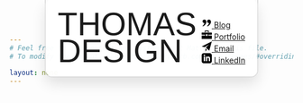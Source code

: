 ```yaml
---
# Feel free to add content and custom Front Matter to this file.
# To modify the layout, see https://jekyllrb.com/docs/themes/#overriding-theme-defaults

layout: none
---
```


<html lang="en">
	<head>
		<link
			rel="apple-touch-icon"
			sizes="180x180"
			href="/media/apple-touch-icon.png"
		/>
		<link
			rel="icon"
			type="image/png"
			sizes="32x32"
			href="/media/favicon-32x32.png"
		/>
		<link
			rel="icon"
			type="image/png"
			sizes="16x16"
			href="/media/favicon-16x16.png"
		/>
		<link rel="manifest" href="/media/site.webmanifest" />
		<meta charset="utf-8" />
		<meta name="viewport" content="width=device-width, initial-scale=1" />
		<title>Thomas Walichiewicz - Digital Product Designer</title>
		<link rel="stylesheet" type="text/css" href="/src/styles/index.css" />
		<script src="https://cdnjs.cloudflare.com/ajax/libs/matter-js/0.18.0/matter.min.js"></script>
        <script src="https://cdn.jsdelivr.net/npm/two.js@v0.7.0-stable.1/build/two.js"></script>
    </head>
    <body>
    	<div class="interactiveStuff" style="display: flex;align-items: end;position: absolute; text-align: left;width: 100%; z-index: 999;padding: 21px;left:0;right:0;margin-left:auto;margin-right:auto;top:0;bottom:0;margin-top:-3px;margin-bottom:auto;height:fit-content;border-radius: 0 0 12px 12px;max-width:fit-content;border: solid 1px rgba(0,0,0,0.2);">
            <h1 style="margin: 0;font-size: 6vw;font-family: sans-serif;line-height:84%;font-weight:100;margin-right:9px;">THOMAS<br/>DESIGN</h1>
            <div class="spacer" style="flex: 1;"></div>
            <div class="row">
                <a class="" href="https://thomas.design/blog/">
                    <div class="cube link">
                        <svg
                            clip-rule="evenodd"
                            fill-rule="evenodd"
                            height="18"
                            stroke-linejoin="round"
                            stroke-miterlimit="2"
                            viewBox="0 0 24 24"
                            width="18"
                            xmlns="http://www.w3.org/2000/svg"
                        >
                            <path
                                d="m2.699 20c-.411 0-.699-.312-.699-.662 0-.249.145-.516.497-.703 1.788-.947 3.858-4.226 3.858-6.248-3.016.092-4.326-2.582-4.326-4.258 0-2.006 1.738-4.129 4.308-4.129 3.241 0 4.83 2.547 4.83 5.307 0 5.981-6.834 10.693-8.468 10.693zm10.833 0c-.41 0-.699-.312-.699-.662 0-.249.145-.516.497-.703 1.788-.947 3.858-4.226 3.858-6.248-3.015.092-4.326-2.582-4.326-4.258 0-2.006 1.739-4.129 4.308-4.129 3.241 0 4.83 2.547 4.83 5.307 0 5.981-6.833 10.693-8.468 10.693z"
                                fill-rule="nonzero"
                            />
                        </svg>
                        <span>Blog</span>
                    </div>
                </a>
                <a class="" href="https://thomas.design/portfolio/">
                    <div class="cube link">
                        <svg
                            xmlns="http://www.w3.org/2000/svg"
                            width="18"
                            height="18"
                            viewBox="0 0 24 24"
                        >
                            <path
                                d="M9 6h-2v-2c0-1.104.896-2 2-2h6c1.104 0 2 .896 2 2v2h-2v-1.5c0-.276-.224-.5-.5-.5h-5c-.276 0-.5.224-.5.5v1.5zm7 6v2h8v8h-24v-8h8v-2h-8v-5h24v5h-8zm-2-1h-4v4h4v-4z"
                            />
                        </svg>
                        <span>Portfolio</span>
                    </div></a
                ><a class="" href="mailto:hey@thomas.design"
                    ><div class="cube link">
                        <svg
                            xmlns="http://www.w3.org/2000/svg"
                            width="18"
                            height="18"
                            viewBox="0 0 24 24"
                        >
                            <path
                                d="M24 0l-6 22-8.129-7.239 7.802-8.234-10.458 7.227-7.215-1.754 24-12zm-15 16.668v7.332l3.258-4.431-3.258-2.901z"
                            />
                        </svg>
                        <span>Email</span>
                    </div></a
                ><a class="" href="https://www.linkedin.com/in/twalichiewicz"
                    ><div class="cube link">
                        <svg
                            xmlns="http://www.w3.org/2000/svg"
                            width="18"
                            height="18"
                            viewBox="0 0 24 24"
                        >
                            <path
                                d="M19 0h-14c-2.761 0-5 2.239-5 5v14c0 2.761 2.239 5 5 5h14c2.762 0 5-2.239 5-5v-14c0-2.761-2.238-5-5-5zm-11 19h-3v-11h3v11zm-1.5-12.268c-.966 0-1.75-.79-1.75-1.764s.784-1.764 1.75-1.764 1.75.79 1.75 1.764-.783 1.764-1.75 1.764zm13.5 12.268h-3v-5.604c0-3.368-4-3.113-4 0v5.604h-3v-11h3v1.765c1.396-2.586 7-2.777 7 2.476v6.759z"
                            />
                        </svg>
                        <span>LinkedIn</span>
                    </div>
                </a>
            </div>
            <div style="position:absolute;background: rgba(255,255,255,0.96);filter: blur(1px);box-shadow: 0 12px 24px rgba(0,0,0,0.12);top:0;bottom:0;left:0;right:0;z-index:-1;border-radius: 12px;"></div>
        </div>
        <script>
          var vector = new Two.Vector();
          var entities = [];
          var mouse;
          var copy = [
            "Coding",
            "Branding",
            "Research",
            "Testing",
            "Strategy",
            "Analytics",
            "Guidance",
            "MVP",
            "Product Design",
            "Visual Design",
            "Roadmap",
            "User Experience",
            "Best Practices",
            "Analysis",
            "Prototyping",
          ];

          var two = new Two({
            type: Two.Types.canvas,
            fullscreen: true,
            autostart: true
          }).appendTo(document.body);

          var solver = Matter.Engine.create();
          solver.world.gravity.y = 1;

          var bounds = {
            length: 5000,
            thickness: 50,
            properties: {
              isStatic: true
            }
          };

          // bounds.top = createBoundary(bounds.length, bounds.thickness);
          bounds.left = createBoundary(bounds.thickness, bounds.length);
          bounds.right = createBoundary(bounds.thickness, bounds.length);
          bounds.bottom = createBoundary(bounds.length, bounds.thickness);

          Matter.World.add(solver.world, [
            /*bounds.top.entity,*/ bounds.left.entity,
            bounds.right.entity,
            bounds.bottom.entity
          ]);

          var defaultStyles = {
            size: two.width * 0.08,
            weight: 600,
            fill: "black",
            leading: two.width * 0.08 * 0.8,
            family: "Inter, sans-serif",
            alignment: "center",
            baseline: "baseline",
            margin: {
              top: 0,
              left: 0,
              right: 0,
              bottom: 0
            }
          };

          addSlogan();
          resize();
          mouse = addMouseInteraction();
          two.bind("resize", resize).bind("update", update);

          function addMouseInteraction() {
            // add mouse control
            var mouse = Matter.Mouse.create(document.body);
            var mouseConstraint = Matter.MouseConstraint.create(solver, {
              mouse: mouse,
              constraint: {
                stiffness: 0.2
              }
            });

            Matter.World.add(solver.world, mouseConstraint);

            return mouseConstraint;
          }

          function resize() {
            var length = bounds.length;
            var thickness = bounds.thickness;

            // vector.x = two.width / 2;
            // vector.y = - thickness / 2;
            // Matter.Body.setPosition(bounds.top.entity, vector);

            vector.x = -thickness / 2;
            vector.y = two.height / 2;
            Matter.Body.setPosition(bounds.left.entity, vector);

            vector.x = two.width + thickness / 2;
            vector.y = two.height / 2;
            Matter.Body.setPosition(bounds.right.entity, vector);

            vector.x = two.width / 2;
            vector.y = two.height + thickness / 2;
            Matter.Body.setPosition(bounds.bottom.entity, vector);

            var size;

            if (two.width < 480) {
              size = two.width * 0.12;
            } else if (two.width > 1080 && two.width < 1600) {
              size = two.width * 0.07;
            } else if (two.width > 1600) {
              size = two.width * 0.06;
            } else {
              size = two.width * 0.08;
            }

            var leading = size * 0.8;

            for (var i = 0; i < two.scene.children.length; i++) {
              var child = two.scene.children[i];

              if (!child.isWord) {
                continue;
              }

              var text = child.text;
              var rectangle = child.rectangle;
              var entity = child.entity;

              text.size = size;
              text.leading = leading;

              var rect = text.getBoundingClientRect(true);
              rectangle.width = rect.width;
              rectangle.height = rect.height;

              Matter.Body.scale(entity, 1 / entity.scale.x, 1 / entity.scale.y);
              Matter.Body.scale(entity, rect.width, rect.height);
              entity.scale.set(rect.width, rect.height);

              text.size = size / 1;
            }
          }

          function addSlogan() {
            var x = defaultStyles.margin.left;
            var y = -two.height; // Header offset

            for (var i = 0; i < copy.length; i++) {
              var word = copy[i];
              var group = new Two.Group();
              var text = new Two.Text("", 0, 0, defaultStyles);

              group.isWord = true;

              // Override default styles
              if (word.value) {
                text.value = word.value;

                for (var prop in word.styles) {
                  text[prop] = word.styles[prop];
                }
              } else {
                text.value = word;
              }

              var rect = text.getBoundingClientRect();
              var ox = x + rect.width / 2;
              var oy = y + rect.height / 2;

              var ca = x + rect.width;
              var cb = two.width;

              // New line
              if (ca >= cb) {
                x = defaultStyles.margin.left;
                y +=
                  defaultStyles.leading +
                  defaultStyles.margin.top +
                  defaultStyles.margin.bottom;

                ox = x + rect.width / 2;
                oy = y + rect.height / 2;
              }

              group.translation.x = ox;
              group.translation.y = oy;
              text.translation.y = 14;

              var rectangle = new Two.Rectangle(0, 0, rect.width, rect.height);
              // rectangle.fill = 'rgb(255, 50, 50)';
              rectangle.fill =
                "transparent";
              rectangle.noStroke();
              // rectangle.opacity = 0.75;
              rectangle.visible = true;

              var entity = Matter.Bodies.rectangle(ox, oy, 1, 1);
              Matter.Body.scale(entity, rect.width, rect.height);

              entity.scale = new Two.Vector(rect.width, rect.height);
              entity.object = group;
              entities.push(entity);

              x += rect.width + defaultStyles.margin.left + defaultStyles.margin.right;

              group.text = text;
              group.rectangle = rectangle;
              group.entity = entity;

              group.add(rectangle, text);
              two.add(group);
            }

            Matter.World.add(solver.world, entities);
          }

          function update(frameCount, timeDelta) {
            var allBodies = Matter.Composite.allBodies(solver.world);
            Matter.MouseConstraint.update(mouse, allBodies);
            Matter.MouseConstraint._triggerEvents(mouse);

            Matter.Engine.update(solver);

            for (var i = 0; i < entities.length; i++) {
              var entity = entities[i];
              entity.object.position.copy(entity.position);
              entity.object.rotation = entity.angle;
            }
          }

          function createBoundary(width, height) {
            var rectangle = two.makeRectangle(0, 0, width, height);
            rectangle.visible = false;

            rectangle.entity = Matter.Bodies.rectangle(
              0,
              0,
              width,
              height,
              bounds.properties
            );
            rectangle.entity.position = rectangle.position;

            return rectangle;
          }
    	</script>
    </body>

</html>
